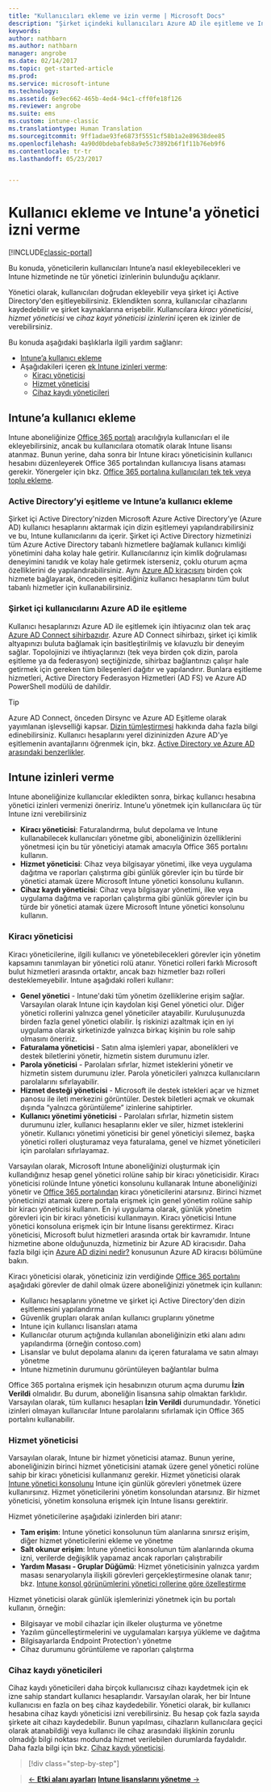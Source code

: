 ```yaml
---
title: "Kullanıcıları ekleme ve izin verme | Microsoft Docs"
description: "Şirket içindeki kullanıcıları Azure AD ile eşitleme ve Intune aboneliğiniz için yönetici izinleri verme"
keywords: 
author: nathbarn
ms.author: nathbarn
manager: angrobe
ms.date: 02/14/2017
ms.topic: get-started-article
ms.prod: 
ms.service: microsoft-intune
ms.technology: 
ms.assetid: 6e9ec662-465b-4ed4-94c1-cff0fe18f126
ms.reviewer: angrobe
ms.suite: ems
ms.custom: intune-classic
ms.translationtype: Human Translation
ms.sourcegitcommit: 9ff1adae93fe6873f5551cf58b1a2e89638dee85
ms.openlocfilehash: 4a90d0bdebafeb8a9e5c73892b6f1f11b76eb9f6
ms.contentlocale: tr-tr
ms.lasthandoff: 05/23/2017


---
```


# <a name="add-users-and-give-administrative-permission-to-intune"></a>Kullanıcı ekleme ve Intune'a yönetici izni verme

[!INCLUDE[classic-portal](../includes/classic-portal.md)]

Bu konuda, yöneticilerin kullanıcıları Intune’a nasıl ekleyebilecekleri ve Intune hizmetinde ne tür yönetici izinlerinin bulunduğu açıklanır.

Yönetici olarak, kullanıcıları doğrudan ekleyebilir veya şirket içi Active Directory'den eşitleyebilirsiniz. Eklendikten sonra, kullanıcılar cihazlarını kaydedebilir ve şirket kaynaklarına erişebilir. Kullanıcılara *kiracı yöneticisi*, *hizmet yöneticisi* ve *cihaz kayıt yöneticisi izinlerini* içeren ek izinler de verebilirsiniz.

Bu konuda aşağıdaki başlıklarla ilgili yardım sağlanır:

- [Intune’a kullanıcı ekleme](#add-users-to-intune)
- Aşağıdakileri içeren [ek Intune izinleri verme](#grant-intune-permissions):
  - [Kiracı yöneticisi](#tenant-administrator)
  - [Hizmet yöneticisi](#service-administrator)
  - [Cihaz kaydı yöneticileri](#device-enrollment-managers)

## <a name="add-users-to-intune"></a>Intune’a kullanıcı ekleme
Intune aboneliğinize [Office 365 portalı](http://go.microsoft.com/fwlink/p/?LinkId=698854) aracılığıyla kullanıcıları el ile ekleyebilirsiniz, ancak bu kullanıcılara otomatik olarak Intune lisansı atanmaz. Bunun yerine, daha sonra bir Intune kiracı yöneticisinin kullanıcı hesabını düzenleyerek Office 365 portalından kullanıcıya lisans ataması gerekir. Yönergeler için bkz. [Office 365 portalına kullanıcıları tek tek veya toplu ekleme](https://support.office.com/article/Add-users-individually-or-in-bulk-to-Office-365-Admin-Help-1970f7d6-03b5-442f-b385-5880b9c256ec).

### <a name="sync-active-directory-and-add-users-to-intune"></a>Active Directory’yi eşitleme ve Intune’a kullanıcı ekleme
Şirket içi Active Directory'nizden Microsoft Azure Active Directory’ye (Azure AD) kullanıcı hesaplarını aktarmak için dizin eşitlemeyi yapılandırabilirsiniz ve bu, Intune kullanıcılarını da içerir. Şirket içi Active Directory hizmetinizi tüm Azure Active Directory tabanlı hizmetlere bağlamak kullanıcı kimliği yönetimini daha kolay hale getirir. Kullanıcılarınız için kimlik doğrulaması deneyimini tanıdık ve kolay hale getirmek isterseniz, çoklu oturum açma özelliklerini de yapılandırabilirsiniz. Aynı [Azure AD kiracısını](https://azure.microsoft.com/documentation/articles/active-directory-aadconnect/) birden çok hizmete bağlayarak, önceden eşitlediğiniz kullanıcı hesaplarını tüm bulut tabanlı hizmetler için kullanabilirsiniz.

### <a name="how-to-sync-on-premises-users-with-azure-ad"></a>Şirket içi kullanıcılarını Azure AD ile eşitleme
Kullanıcı hesaplarınızı Azure AD ile eşitlemek için ihtiyacınız olan tek araç [Azure AD Connect sihirbazıdır](https://www.microsoft.com/download/details.aspx?id=47594). Azure AD Connect sihirbazı, şirket içi kimlik altyapınızı buluta bağlamak için basitleştirilmiş ve kılavuzlu bir deneyim sağlar.  Topolojinizi ve ihtiyaçlarınızı (tek veya birden çok dizin, parola eşitleme ya da federasyon) seçtiğinizde, sihirbaz bağlantınızı çalışır hale getirmek için gereken tüm bileşenleri dağıtır ve yapılandırır. Bunlara eşitleme hizmetleri, Active Directory Federasyon Hizmetleri (AD FS) ve Azure AD PowerShell modülü de dahildir.

> [!TIP]
> Azure AD Connect, önceden Dirsync ve Azure AD Eşitleme olarak yayımlanan işlevselliği kapsar. [Dizin tümleştirmesi](http://technet.microsoft.com/library/jj573653.aspx) hakkında daha fazla bilgi edinebilirsiniz. Kullanıcı hesaplarını yerel dizininizden Azure AD'ye eşitlemenin avantajlarını öğrenmek için, bkz. [Active Directory ve Azure AD arasındaki benzerlikler](http://technet.microsoft.com/library/dn518177.aspx).

## <a name="grant-intune-permissions"></a>Intune izinleri verme

Intune aboneliğinize kullanıcılar ekledikten sonra, birkaç kullanıcı hesabına yönetici izinleri vermenizi öneririz. Intune’u yönetmek için kullanıcılara üç tür Intune izni verebilirsiniz
-   **Kiracı yöneticisi**: Faturalandırma, bulut depolama ve Intune kullanabilecek kullanıcıları yönetme gibi, aboneliğinizin özelliklerini yönetmesi için bu tür yöneticiyi atamak amacıyla Office 365 portalını kullanın.
-   **Hizmet yöneticisi**: Cihaz veya bilgisayar yönetimi, ilke veya uygulama dağıtma ve raporları çalıştırma gibi günlük görevler için bu türde bir yönetici atamak üzere Microsoft Intune yönetici konsolunu kullanın.
-   **Cihaz kaydı yöneticisi**: Cihaz veya bilgisayar yönetimi, ilke veya uygulama dağıtma ve raporları çalıştırma gibi günlük görevler için bu türde bir yönetici atamak üzere Microsoft Intune yönetici konsolunu kullanın.


### <a name="tenant-administrator"></a>Kiracı yöneticisi


Kiracı yöneticilerine, ilgili kullanıcı ve yönetebilecekleri görevler için yönetim kapsamını tanımlayan bir yönetici rolü atanır. Yönetici rolleri farklı Microsoft bulut hizmetleri arasında ortaktır, ancak bazı hizmetler bazı rolleri desteklemeyebilir. Intune aşağıdaki rolleri kullanır:
- **Genel yönetici** - Intune'daki tüm yönetim özelliklerine erişim sağlar. Varsayılan olarak Intune için kaydolan kişi Genel yönetici olur. Diğer yönetici rollerini yalnızca genel yöneticiler atayabilir. Kuruluşunuzda birden fazla genel yönetici olabilir. İş riskinizi azaltmak için en iyi uygulama olarak şirketinizde yalnızca birkaç kişinin bu role sahip olmasını öneririz.
- **Faturalama yöneticisi** - Satın alma işlemleri yapar, abonelikleri ve destek biletlerini yönetir, hizmetin sistem durumunu izler.
- **Parola yöneticisi** - Parolaları sıfırlar, hizmet isteklerini yönetir ve hizmetin sistem durumunu izler. Parola yöneticileri yalnızca kullanıcıların parolalarını sıfırlayabilir.
- **Hizmet desteği yöneticisi** - Microsoft ile destek istekleri açar ve hizmet panosu ile ileti merkezini görüntüler. Destek biletleri açmak ve okumak dışında “yalnızca görüntüleme” izinlerine sahiptirler.
- **Kullanıcı yönetimi yöneticisi** - Parolaları sıfırlar, hizmetin sistem durumunu izler, kullanıcı hesaplarını ekler ve siler, hizmet isteklerini yönetir. Kullanıcı yönetimi yöneticisi bir genel yöneticiyi silemez, başka yönetici rolleri oluşturamaz veya faturalama, genel ve hizmet yöneticileri için parolaları sıfırlayamaz.

Varsayılan olarak, Microsoft Intune aboneliğinizi oluşturmak için kullandığınız hesap genel yönetici rolüne sahip bir kiracı yöneticisidir. Kiracı yöneticisi rolünde Intune yönetici konsolunu kullanarak Intune aboneliğinizi yönetir ve [Office 365 portalından](http://go.microsoft.com/fwlink/p/?LinkId=698854) kiracı yöneticilerini atarsınız. Birinci hizmet yöneticinizi atamak üzere portala erişmek için genel yönetim rolüne sahip bir kiracı yöneticisi kullanın. En iyi uygulama olarak, günlük yönetim görevleri için bir kiracı yöneticisi kullanmayın. Kiracı yöneticisi Intune yönetici konsoluna erişmek için bir Intune lisansı gerektirmez. Kiracı yöneticisi, Microsoft bulut hizmetleri arasında ortak bir kavramıdır. Intune hizmetine abone olduğunuzda, hizmetiniz bir Azure AD kiracısıdır. Daha fazla bilgi için [Azure AD dizini nedir?](http://technet.microsoft.com/library/jj573650.aspx) konusunun Azure AD kiracısı bölümüne bakın.

Kiracı yöneticisi olarak, yöneticiniz izin verdiğinde [Office 365 portalını](http://go.microsoft.com/fwlink/p/?LinkId=698854) aşağıdaki görevler de dahil olmak üzere aboneliğinizi yönetmek için kullanın:

- Kullanıcı hesaplarını yönetme ve şirket içi Active Directory'den dizin eşitlemesini yapılandırma
- Güvenlik grupları olarak anılan kullanıcı gruplarını yönetme
- Intune için kullanıcı lisansları atama
- Kullanıcılar oturum açtığında kullanılan aboneliğinizin etki alanı adını yapılandırma (örneğin contoso.com)
- Lisanslar ve bulut depolama alanını da içeren faturalama ve satın almayı yönetme
- Intune hizmetinin durumunu görüntüleyen bağlantılar bulma

Office 365 portalına erişmek için hesabınızın oturum açma durumu **İzin Verildi** olmalıdır. Bu durum, aboneliğin lisansına sahip olmaktan farklıdır. Varsayılan olarak, tüm kullanıcı hesapları **İzin Verildi** durumundadır. Yönetici izinleri olmayan kullanıcılar Intune parolalarını sıfırlamak için Office 365 portalını kullanabilir.

### <a name="service-administrator"></a>Hizmet yöneticisi

Varsayılan olarak, Intune bir hizmet yöneticisi atamaz. Bunun yerine, aboneliğinizin birinci hizmet yöneticisini atamak üzere genel yönetici rolüne sahip bir kiracı yöneticisi kullanmanız gerekir. Hizmet yöneticisi olarak [Intune yönetici konsolunu](https://manage.microsoft.com/) Intune için günlük görevleri yönetmek üzere kullanırsınız. Hizmet yöneticilerini yönetim konsolundan atarsınız. Bir hizmet yöneticisi, yönetim konsoluna erişmek için Intune lisansı gerektirir.

Hizmet yöneticilerine aşağıdaki izinlerden biri atanır:
- **Tam erişim**: Intune yönetici konsolunun tüm alanlarına sınırsız erişim, diğer hizmet yöneticilerini ekleme ve yönetme
- **Salt okunur erişim**: Intune yönetici konsolunun tüm alanlarında okuma izni, verilerde değişiklik yapamaz ancak raporları çalıştırabilir
- **Yardım Masası - Gruplar Düğümü**: Hizmet yöneticisinin yalnızca yardım masası senaryolarıyla ilişkili görevleri gerçekleştirmesine olanak tanır; bkz. [Intune konsol görünümlerini yönetici rollerine göre özelleştirme](/intune-classic/deploy-use/control-what-admins-can-see-in-the-microsoft-intune-admin-console)

Hizmet yöneticisi olarak günlük işlemlerinizi yönetmek için bu portalı kullanın, örneğin:

- Bilgisayar ve mobil cihazlar için ilkeler oluşturma ve yönetme
- Yazılım güncelleştirmelerini ve uygulamaları karşıya yükleme ve dağıtma
- Bilgisayarlarda Endpoint Protection'ı yönetme
- Cihaz durumunu görüntüleme ve raporları çalıştırma

### <a name="device-enrollment-managers"></a>Cihaz kaydı yöneticileri

Cihaz kaydı yöneticileri daha birçok kullanıcısız cihazı kaydetmek için ek izne sahip standart kullanıcı hesaplarıdır. Varsayılan olarak, her bir Intune kullanıcısı en fazla on beş cihaz kaydedebilir. Yönetici olarak, bir kullanıcı hesabına cihaz kaydı yöneticisi izni verebilirsiniz. Bu hesap çok fazla sayıda şirkete ait cihazı kaydedebilir. Bunun yapılması, cihazların kullanıcılara geçici olarak atanabildiği veya kullanıcı ile cihaz arasındaki ilişkinin zorunlu olmadığı bilgi noktası modunda hizmet verilebilen durumlarda faydalıdır. Daha fazla bilgi için bkz. [Cihaz kaydı yöneticisi](/intune-classic/deploy-use/enroll-corporate-owned-devices-with-the-device-enrollment-manager-in-microsoft-intune).

>[!div class="step-by-step"]

>[&larr; **Etki alanı ayarları**](.\start-with-a-paid-subscription-to-microsoft-intune-step-2.md)     [**Intune lisanslarını yönetme** &rarr;](.\start-with-a-paid-subscription-to-microsoft-intune-step-4.md)  

